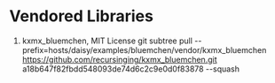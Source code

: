 # Vendored Libraries

1. kxmx_bluemchen, MIT License
git subtree pull --prefix=hosts/daisy/examples/bluemchen/vendor/kxmx_bluemchen https://github.com/recursinging/kxmx_bluemchen.git a18b647f82fbdd548093de74d6c2c9e0d0f83878 --squash
